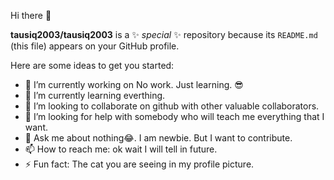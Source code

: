 Hi there 👋

**tausiq2003/tausiq2003** is a ✨ _special_ ✨ repository because its `README.md` (this file) appears on your GitHub profile.

Here are some ideas to get you started:

- 🔭 I’m currently working on No work. Just learning. 😎
- 🌱 I’m currently learning everthing.
- 👯 I’m looking to collaborate on github with other valuable collaborators.
- 🤔 I’m looking for help with somebody who will teach me everything that I want.
- 💬 Ask me about nothing😂. I am newbie. But I want to contribute.
- 📫 How to reach me: ok wait I will tell in future.
- ⚡ Fun fact: The cat you are seeing in my profile picture.
